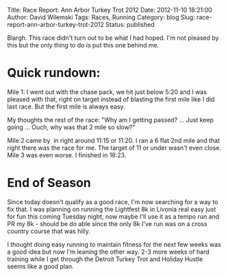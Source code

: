 Title: Race Report: Ann Arbor Turkey Trot 2012
Date: 2012-11-10 18:21:00
Author: David Wilemski
Tags: Races, Running
Category: blog
Slug: race-report-ann-arbor-turkey-trot-2012
Status: published

Blargh. This race didn't turn out to be what I had hoped. I'm not
pleased by this but the only thing to do is put this one behind me.

# Quick rundown:

Mile 1: I went out with the chase pack, we hit just below 5:20 and I was
pleased with that, right on target instead of blasting the first mile
like I did last race. But the first mile is always easy.

My thoughts the rest of the race: "Why am I getting passed? ... Just
keep going ... Ouch, why was that 2 mile so slow?"

Mile 2 came by  in right around 11:15 or 11:20. I ran a 6 flat 2nd mile
and that right there was the race for me. The target of 11 or under
wasn't even close. Mile 3 was even worse. I finished in 18:23.

# End of Season

Since today doesn't qualify as a good race, I'm now searching for a way
to fix that. I was planning on running the Lightfest 8k in Livonia real
easy just for fun this coming Tuesday night, now maybe I'll use it as a
tempo run and PR my 8k - should be do able since the only 8k I've run
was on a cross country course that was hilly.

I thought doing easy running to maintain fitness for the next few weeks
was a good idea but now I'm leaning the other way. 2-3 more weeks of
hard training while I get through the Detroit Turkey Trot and Holiday
Hustle seems like a good plan.
